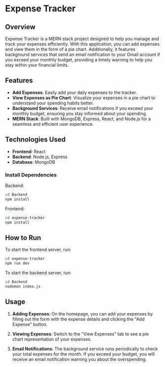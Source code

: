 # Expense Tracker
## Overview
Expense Tracker is a MERN stack project designed to help you manage and track your expenses efficiently. 
With this application, you can add expenses and view them in the form of a pie chart.
Additionally, it features background services that send an email notification to your Gmail account if you exceed your monthly budget, 
providing a timely warning to help you stay within your financial limits.

## Features
- **Add Expenses**: Easily add your daily expenses to the tracker.
- **View Expenses as Pie Chart**: Visualize your expenses in a pie chart to understand your spending habits better.
- **Background Services**: Receive email notifications if you exceed your monthly budget, ensuring you stay informed about your spending.
- **MERN Stack**: Built with MongoDB, Express, React, and Node.js for a seamless and efficient user experience.

## Technologies Used
- **Frontend**: React
- **Backend**: Node.js, Express
- **Database**: MongoDB

### Install Dependencies

Backend:
```bash
cd Backend
npm install
```

Frontend:
```bash
cd expense-tracker
npm install
```

## How to Run

To start the frontend server, run:
```bash
cd expense-tracker
npm run dev
``` 

To start the backend server, run:
```bash
cd Backend
nodemon index.js
```

## Usage
1. **Adding Expenses**: On the homepage, you can add your expenses by filling out the form with the expense details and clicking the "Add Expense" button.

2. **Viewing Expenses**: Switch to the "View Expenses" tab to see a pie chart representation of your expenses.

3. **Email Notifications**: The background service runs periodically to check your total expenses for the month. If you exceed your budget, you will receive an email notification warning you about the overspending.
